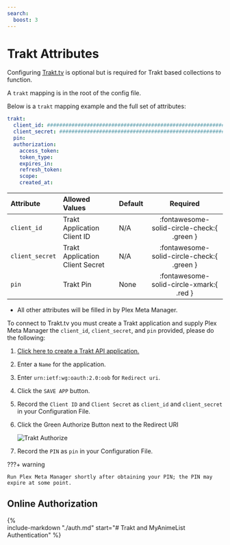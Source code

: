```yaml
---
search:
  boost: 3
---
```

# Trakt Attributes

Configuring [Trakt.tv](https://trakt.tv/) is optional but is required for Trakt based collections to function. 

A `trakt` mapping is in the root of the config file.

Below is a `trakt` mapping example and the full set of attributes:
```yaml
trakt:
  client_id: ################################################################
  client_secret: ################################################################
  pin:
  authorization:
    access_token:
    token_type:
    expires_in:
    refresh_token:
    scope:
    created_at:
```

| Attribute       | Allowed Values                  | Default |                  Required                  |
|:----------------|:--------------------------------|:--------|:------------------------------------------:|
| `client_id`     | Trakt Application Client ID     | N/A     | :fontawesome-solid-circle-check:{ .green } |
| `client_secret` | Trakt Application Client Secret | N/A     | :fontawesome-solid-circle-check:{ .green } |
| `pin`           | Trakt Pin                       | None    |  :fontawesome-solid-circle-xmark:{ .red }  |

* All other attributes will be filled in by Plex Meta Manager. 

To connect to Trakt.tv you must create a Trakt application and supply Plex Meta Manager the `client_id`,
`client_secret`, and `pin` provided, please do the following:

1.  [Click here to create a Trakt API application.](https://trakt.tv/oauth/applications/new)
2.  Enter a `Name` for the application.
3.  Enter `urn:ietf:wg:oauth:2.0:oob` for `Redirect uri`.
4.  Click the `SAVE APP` button.
5.  Record the `Client ID` and `Client Secret` as `client_id` and `client_secret` in your Configuration File.
6.  Click the Green Authorize Button next to the Redirect URI

    ![Trakt Authorize](images/trakt.png)

7.  Record the `PIN` as `pin` in your Configuration File.

???+ warning

    Run Plex Meta Manager shortly after obtaining your PIN; the PIN may expire at some point.

## Online Authorization

{%    
  include-markdown "./auth.md"
  start="# Trakt and MyAnimeList Authentication"
%}